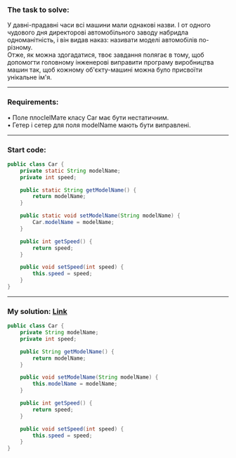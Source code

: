 ### **The task to solve:**  

У давні-прадавні часи всі машини мали однакові назви. І от одного чудового дня директорові автомобільного заводу набридла одноманітність, і він видав наказ: називати моделі автомобілів по-різному.  
Отже, як можна здогадатися, твоє завдання полягає в тому, щоб допомогти головному інженерові виправити програму виробництва машин так, щоб кожному об'єкту-машині можна було присвоїти унікальне ім'я.

---

### **Requirements:**  

• Поле плосІеІМате класу Car має бути нестатичним.  
• Гетер і сетер для поля modelName мають бути виправлені.

---

### **Start code:**  

```java
public class Car {
    private static String modelName;
    private int speed;

    public static String getModelName() {
        return modelName;
    }

    public static void setModelName(String modelName) {
        Car.modelName = modelName;
    }                      

    public int getSpeed() {
        return speed;
    }

    public void setSpeed(int speed) {
        this.speed = speed;
    }
}
```

---

### **My solution: [Link](./src/Car.java)**  

```java
public class Car {
    private String modelName;
    private int speed;

    public String getModelName() {
        return modelName;
    }

    public void setModelName(String modelName) {
        this.modelName = modelName;
    }                      

    public int getSpeed() {
        return speed;
    }

    public void setSpeed(int speed) {
        this.speed = speed;
    }
}
```
